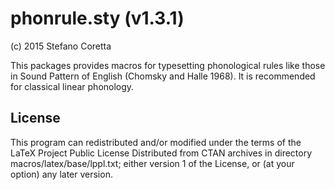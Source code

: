# phonrule.sty (v1.3.1)

(c) 2015 Stefano Coretta

This packages provides macros for typesetting phonological rules like those in Sound Pattern of English (Chomsky and Halle 1968). It is recommended for classical linear phonology.

## License

This program can redistributed and/or modified under the terms of the LaTeX
Project Public License Distributed from CTAN archives in directory
macros/latex/base/lppl.txt; either version 1 of the License, or (at your option)
any later version.
